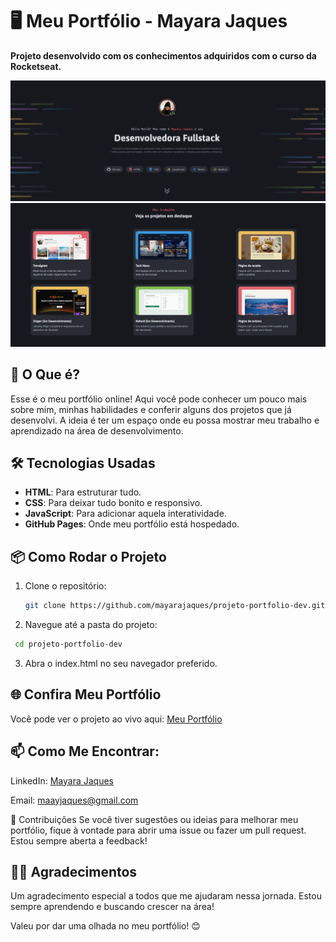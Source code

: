 # 🖥️ Meu Portfólio - Mayara Jaques

**Projeto desenvolvido com os conhecimentos adquiridos com o curso da Rocketseat.**


![Screenshot do Portfólio](.github/intro.png) 
![Screenshot do Portfólio](.github/projects.png) 

## 🚀 O Que é?

Esse é o meu portfólio online! Aqui você pode conhecer um pouco mais sobre mim, minhas habilidades e conferir alguns dos projetos que já desenvolvi. A ideia é ter um espaço onde eu possa mostrar meu trabalho e aprendizado na área de desenvolvimento.

## 🛠️ Tecnologias Usadas

- **HTML**: Para estruturar tudo.
- **CSS**: Para deixar tudo bonito e responsivo.
- **JavaScript**: Para adicionar aquela interatividade.
- **GitHub Pages**: Onde meu portfólio está hospedado.

## 📦 Como Rodar o Projeto

1. Clone o repositório:

   ```bash
   git clone https://github.com/mayarajaques/projeto-portfolio-dev.git

  2. Navegue até a pasta do projeto:

   ```bash
    cd projeto-portfolio-dev
```
3. Abra o index.html no seu navegador preferido.


## 🌐 Confira Meu Portfólio
Você pode ver o projeto ao vivo aqui: [Meu Portfólio](https://mayarajaques.github.io/projeto-portfolio-dev/)

## 📫 Como Me Encontrar:

LinkedIn: [Mayara Jaques](https://www.linkedin.com/in/mayarajaques/)

Email: maayjaques@gmail.com

📝 Contribuições
Se você tiver sugestões ou ideias para melhorar meu portfólio, fique à vontade para abrir uma issue ou fazer um pull request. Estou sempre aberta a feedback!

## 👩‍💻 Agradecimentos
Um agradecimento especial a todos que me ajudaram nessa jornada. Estou sempre aprendendo e buscando crescer na área!

Valeu por dar uma olhada no meu portfólio! 😊
